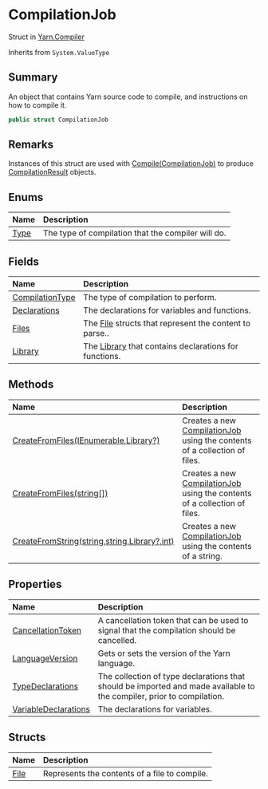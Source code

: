 # CompilationJob

Struct in [Yarn.Compiler](/docs/api/csharp/yarn.compiler.md)

Inherits from `System.ValueType`

## Summary


An object that contains Yarn source code to compile, and instructions on
how to compile it.


```csharp
public struct CompilationJob
```

## Remarks


Instances of this struct are used with  <a href="yarn.compiler.compiler.compile.md">Compile(CompilationJob)</a>  to produce  <a href="yarn.compiler.compilationresult.md">CompilationResult</a>  objects.


## Enums

|Name|Description|
|:---|:---|
|[Type](/docs/api/csharp/yarn.compiler.compilationjob.type.md)|The type of compilation that the compiler will do.|

## Fields

|Name|Description|
|:---|:---|
|[CompilationType](/docs/api/csharp/yarn.compiler.compilationjob.compilationtype.md)|The type of compilation to perform.|
|[Declarations](/docs/api/csharp/yarn.compiler.compilationjob.declarations.md)|The declarations for variables and functions.|
|[Files](/docs/api/csharp/yarn.compiler.compilationjob.files.md)|The  <a href="yarn.compiler.compilationjob.file.md">File</a>  structs that represent the content to parse..|
|[Library](/docs/api/csharp/yarn.compiler.compilationjob.library.md)|The  <a href="yarn.compiler.compilationjob.library.md">Library</a>  that contains declarations for functions.|

## Methods

|Name|Description|
|:---|:---|
|[CreateFromFiles(IEnumerable<string>,Library?)](/docs/api/csharp/yarn.compiler.compilationjob.createfromfiles-1.md)|Creates a new  <a href="yarn.compiler.compilationjob.md">CompilationJob</a>  using the contents of a collection of files.|
|[CreateFromFiles(string[])](/docs/api/csharp/yarn.compiler.compilationjob.createfromfiles-2.md)|Creates a new  <a href="yarn.compiler.compilationjob.md">CompilationJob</a>  using the contents of a collection of files.|
|[CreateFromString(string,string,Library?,int)](/docs/api/csharp/yarn.compiler.compilationjob.createfromstring.md)|Creates a new  <a href="yarn.compiler.compilationjob.md">CompilationJob</a>  using the contents of a string.|

## Properties

|Name|Description|
|:---|:---|
|[CancellationToken](/docs/api/csharp/yarn.compiler.compilationjob.cancellationtoken.md)|A cancellation token that can be used to signal that the compilation should be cancelled.|
|[LanguageVersion](/docs/api/csharp/yarn.compiler.compilationjob.languageversion.md)|Gets or sets the version of the Yarn language.|
|[TypeDeclarations](/docs/api/csharp/yarn.compiler.compilationjob.typedeclarations.md)|The collection of type declarations that should be imported and made available to the compiler, prior to compilation.|
|[VariableDeclarations](/docs/api/csharp/yarn.compiler.compilationjob.variabledeclarations.md)|The declarations for variables.|

## Structs

|Name|Description|
|:---|:---|
|[File](/docs/api/csharp/yarn.compiler.compilationjob.file.md)|Represents the contents of a file to compile.|

